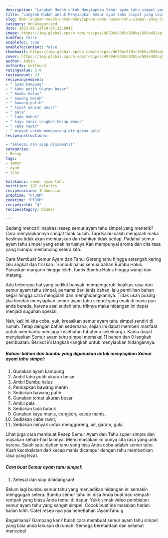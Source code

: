 ```yaml
---
description: "Langkah Mudah untuk Menyiapkan Semur ayam tahu simpel yang Lezat Sekali"
title: "Langkah Mudah untuk Menyiapkan Semur ayam tahu simpel yang Lezat Sekali"
slug: 998-langkah-mudah-untuk-menyiapkan-semur-ayam-tahu-simpel-yang-lezat-sekali
category: Uncategorized
date: 2023-06-12T20:06:22.804Z
image: https://img-global.cpcdn.com/recipes/46794c83d1c92bba/680x482cq70/semur-ayam-tahu-simpel-foto-resep-utama.jpg
hideToc: false
enableToc: true
enableTocContent: false
thumbnail: https://img-global.cpcdn.com/recipes/46794c83d1c92bba/680x482cq70/semur-ayam-tahu-simpel-foto-resep-utama.jpg
cover: https://img-global.cpcdn.com/recipes/46794c83d1c92bba/680x482cq70/semur-ayam-tahu-simpel-foto-resep-utama.jpg
author: Admin
authorAv: notfound
ratingvalue: 3.8
reviewcount: 23
recipeingredient:
- " ayam kampung"
- " tahu putih ukuran besar"
- " Bumbu halus"
- " bawang merah"
- " bawang putih"
- " tomat ukuran besar"
- " pala"
- " lada bubuk"
- " kayu manis cengkeh kecap manis"
- " cabe rawit"
- " minyak untuk menggoreng air garam gula"
recipeinstructions:

- "Selesai dan siap dinikmati!"
categories:
- Resep
tags:
- semur
- ayam
- tahu

katakunci: semur ayam tahu 
nutrition: 187 calories
recipecuisine: Indonesian
preptime: "PT38M"
cooktime: "PT39M"
recipeyield: "4"
recipecategory: Dinner

---
```



Sedang mencari inspirasi resep semur ayam tahu simpel yang menarik? Cara menyiapkannya sangat tidak susah. Tapi Kalau salah mengolah maka hasilnya tidak akan memuaskan dan bahkan tidak sedap. Padahal semur ayam tahu simpel yang enak harusnya Kan mempunyai aroma dan cita rasa yang mampu memancing selera kita.


Cara Membuat Semur Ayam dan Tahu: Goreng tahu hingga setengah kering lalu angkat dan tiriskan. Tumbuk halus semua bahan Bumbu Halus. Panaskan margarin hingga leleh, tumis Bumbu Halus hingga wangi dan matang.

Ada beberapa hal yang sedikit banyak mempengaruhi kualitas rasa dari semur ayam tahu simpel, pertama dari jenis bahan, lalu pemilihan bahan segar hingga cara mengolah dan menghidangkannya. Tidak usah pusing jika hendak menyiapkan semur ayam tahu simpel yang enak di mana pun anda berada, karena asal sudah tahu triknya maka hidangan ini dapat menjadi suguhan spesial.


Nah, kali ini kita coba, yuk, kreasikan semur ayam tahu simpel sendiri di rumah. Tetap dengan bahan sederhana, sajian ini dapat memberi manfaat untuk membantu menjaga kesehatan tubuhmu sekeluarga. Kamu dapat menyiapkan Semur ayam tahu simpel memakai 11 bahan dan 0 langkah pembuatan. Berikut ini langkah-langkah untuk menyiapkan hidangannya.

<!--inarticleads1-->

##### Bahan-bahan dan bumbu yang digunakan untuk menyiapkan Semur ayam tahu simpel:

1. Gunakan  ayam kampung
1. Ambil  tahu putih ukuran besar
1. Ambil  Bumbu halus
1. Persiapkan  bawang merah
1. Sediakan  bawang putih
1. Gunakan  tomat ukuran besar
1. Ambil  pala
1. Sediakan  lada bubuk
1. Gunakan  kayu manis, cengkeh, kecap manis,
1. Sediakan  cabe rawit,
1. Sediakan  minyak untuk menggoreng, air, garam, gula,


Lihat juga cara membuat Resep Semur Ayam dan Tahu super simple dan masakan sehari-hari lainnya. Menu masakan ini punya cita rasa yang unik karena. Salah satu olahan tahu yang bisa Anda coba adalah semur tahu. Kuah kecokelatan dari kecap manis dicampur dengan tahu memberikan rasa yang lezat. 

<!--inarticleads2-->

##### Cara buat Semur ayam tahu simpel:


1. Selesai dan siap dihidangkan!

Belum lagi bumbu semur tahu yang menjadikan hidangan ini semakin menggugah selera. Bumbu semur tahu ini bisa Anda buat dari rempah-rempah yang biasa Anda temui di dapur. Yukk simak video pembiatan semur ayam tahu yang sangat simpel. Cocok buat ide masakan harian kalian lohh. Catet resep nya yaa heheBahan :AyamTahu g. 

Bagaimana? Gampang kan? Itulah cara membuat semur ayam tahu simpel yang bisa anda lakukan di rumah. Semoga bermanfaat dan selamat mencoba!
